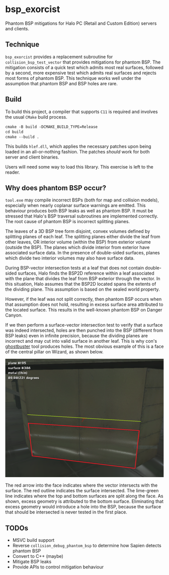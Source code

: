 # bsp_exorcist
Phantom BSP mitigations for Halo PC (Retail and Custom Edition) servers and clients.

## Technique
`bsp_exorcist` provides a replacement subroutine for `collision_bsp_test_vector` 
that provides mitigations for phantom BSP. The mitigation consists of a quick test 
which admits most real surfaces, followed by a second, more expensive test which 
admits real surfaces and rejects most forms of phantom BSP. This technique works 
well under the assumption that phantom BSP and BSP holes are rare.

## Build
To build this project, a compiler that supports `C11` is required and involves the 
usual `CMake` build process.

```
cmake -B build -DCMAKE_BUILD_TYPE=Release
cd build
cmake --build .
```

This builds `hlef.dll`, which applies the necessary patches upon being loaded in an 
all-or-nothing fashion. The patches *should* work for both server and client 
binaries.

Users will need some way to load this library. This exercise is left to the reader.

## Why does phantom BSP occur?
`tool.exe` may compile incorrect BSPs (both for map and collision models), 
especially when nearly coplanar surface warnings are emitted. This behaviour 
produces both BSP leaks as well as phantom BSP. It must be stressed that Halo's BSP 
traversal subroutines are implemented correctly. The root cause of phantom BSP is 
incorrect splitting planes.

The leaves of a 3D BSP tree form disjoint, convex volumes defined by splitting 
planes of each leaf. The splitting planes either divide the leaf from other leaves, 
OR interior volume (within the BSP) from exterior volume (outside the BSP). The 
planes which divide interior from exterior have associated surface data. In the 
presence of double-sided surfaces, planes which divide two interior volumes may also
have surface data.

During BSP-vector intersection tests at a leaf that does not contain double-sided 
surfaces, Halo finds the BSP2D reference within a leaf associated with the plane 
that divides the leaf from BSP exterior through the vector. In this situation, Halo 
assumes that the BSP2D located spans the extents of the dividing plane. This 
assumption is based on the sealed world property. 

However, if the leaf was not split correctly, then phantom BSP occurs when that 
assumption does not hold, resulting in excess surface area attributed to the located
surface. This results in the well-known phantom BSP on Danger Canyon.

If we then perform a surface-vector intersection test to verify that a surface was 
indeed intersected, holes are then punched into the BSP (different from BSP leaks) 
even in infinite precision, because the dividing planes are incorrect and may cut 
into valid surface in another leaf. This is why con's [ghostbuster](https://opencarnage.net/index.php?/topic/8069-ghostbuster-a-phantom-bsp-tag-fixer-deprecated/)
tool produces holes. The most obvious example of this is a face of the central 
pillar on Wizard, as shown below.

![wizard_phantom_bsp](/wizard_phantom_bsp.png)

The red arrow into the face indicates where the vector intersects with the surface.
The red outline indicates the surface intersected. The lime-green line indicates 
where the top and bottom surfaces are split along the face. As shown, excess 
geometry is attributed to the bottom surface. Eliminating that excess geometry 
would introduce a hole into the BSP, because the surface that should be intersected 
is never tested in the first place.

## TODOs
 * MSVC build support
 * Reverse `collision_debug_phantom_bsp` to determine how Sapien detects phantom BSP
 * Convert to C++ (maybe)
 * Mitigate BSP leaks
 * Provide APIs to control mitigation behaviour
